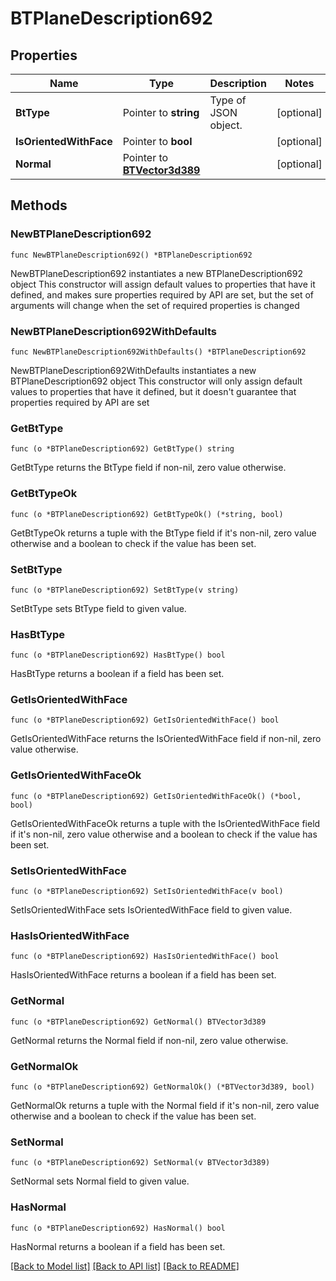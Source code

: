# BTPlaneDescription692

## Properties

Name | Type | Description | Notes
------------ | ------------- | ------------- | -------------
**BtType** | Pointer to **string** | Type of JSON object. | [optional] 
**IsOrientedWithFace** | Pointer to **bool** |  | [optional] 
**Normal** | Pointer to [**BTVector3d389**](BTVector3d389.md) |  | [optional] 

## Methods

### NewBTPlaneDescription692

`func NewBTPlaneDescription692() *BTPlaneDescription692`

NewBTPlaneDescription692 instantiates a new BTPlaneDescription692 object
This constructor will assign default values to properties that have it defined,
and makes sure properties required by API are set, but the set of arguments
will change when the set of required properties is changed

### NewBTPlaneDescription692WithDefaults

`func NewBTPlaneDescription692WithDefaults() *BTPlaneDescription692`

NewBTPlaneDescription692WithDefaults instantiates a new BTPlaneDescription692 object
This constructor will only assign default values to properties that have it defined,
but it doesn't guarantee that properties required by API are set

### GetBtType

`func (o *BTPlaneDescription692) GetBtType() string`

GetBtType returns the BtType field if non-nil, zero value otherwise.

### GetBtTypeOk

`func (o *BTPlaneDescription692) GetBtTypeOk() (*string, bool)`

GetBtTypeOk returns a tuple with the BtType field if it's non-nil, zero value otherwise
and a boolean to check if the value has been set.

### SetBtType

`func (o *BTPlaneDescription692) SetBtType(v string)`

SetBtType sets BtType field to given value.

### HasBtType

`func (o *BTPlaneDescription692) HasBtType() bool`

HasBtType returns a boolean if a field has been set.

### GetIsOrientedWithFace

`func (o *BTPlaneDescription692) GetIsOrientedWithFace() bool`

GetIsOrientedWithFace returns the IsOrientedWithFace field if non-nil, zero value otherwise.

### GetIsOrientedWithFaceOk

`func (o *BTPlaneDescription692) GetIsOrientedWithFaceOk() (*bool, bool)`

GetIsOrientedWithFaceOk returns a tuple with the IsOrientedWithFace field if it's non-nil, zero value otherwise
and a boolean to check if the value has been set.

### SetIsOrientedWithFace

`func (o *BTPlaneDescription692) SetIsOrientedWithFace(v bool)`

SetIsOrientedWithFace sets IsOrientedWithFace field to given value.

### HasIsOrientedWithFace

`func (o *BTPlaneDescription692) HasIsOrientedWithFace() bool`

HasIsOrientedWithFace returns a boolean if a field has been set.

### GetNormal

`func (o *BTPlaneDescription692) GetNormal() BTVector3d389`

GetNormal returns the Normal field if non-nil, zero value otherwise.

### GetNormalOk

`func (o *BTPlaneDescription692) GetNormalOk() (*BTVector3d389, bool)`

GetNormalOk returns a tuple with the Normal field if it's non-nil, zero value otherwise
and a boolean to check if the value has been set.

### SetNormal

`func (o *BTPlaneDescription692) SetNormal(v BTVector3d389)`

SetNormal sets Normal field to given value.

### HasNormal

`func (o *BTPlaneDescription692) HasNormal() bool`

HasNormal returns a boolean if a field has been set.


[[Back to Model list]](../README.md#documentation-for-models) [[Back to API list]](../README.md#documentation-for-api-endpoints) [[Back to README]](../README.md)


